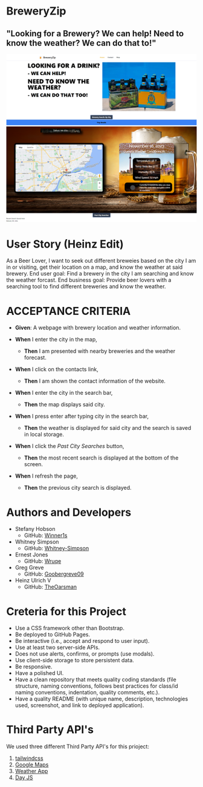# BreweryZip
## "Looking for a Brewery? We can help! Need to know the weather? We can do that to!"


![Alt text](image-1.png)
![Alt text](image-2.png)


# User Story (Heinz Edit)
As a Beer Lover, I want to seek out different breweies based on the city I am in or visiting, get their location on a map, and know the weather at said brewery. End user goal: Find a brewery in the city I am searching and know the weather forcast. End business goal: Provide beer lovers with a searching tool to find different breweries and know the weather.


# ACCEPTANCE CRITERIA
* **Given**: A webpage with brewery location and weather information.

* **When** I enter the city in the map,
  * **Then** I am presented with nearby breweries and the weather forecast.
* **When** I click on the contacts link,
  * **Then** I am shown the contact information of the website.
* **When** I enter the city in the search bar,
  * **Then** the map displays said city.
* **When** I press enter after typing city in the search bar,  
  * **Then** the weather is displayed for said city and the search is saved in local storage.
* **When** I click the *Past City Searches* button,
  * **Then** the most recent search is displayed at the bottom of the screen.
* **When** I refresh the page,
  * **Then** the previous city search is displayed.


# Authors and Developers
* Stefany Hobson
  * GitHub: [Winner1s](https://github.com/Winner1s)
* Whitney Simpson
  * GitHub: [Whitney-Simpson](https://github.com/Whitney-Simpson)
* Ernest Jones
  * GitHub: [Wruqe](https://github.com/Wruqe)
* Greg Greve
  * GitHub: [Goobergreve09](https://github.com/Goobergreve09)
* Heinz Ulrich V
  * GitHub: [TheOarsman](https://github.com/TheOarsman)


# Creteria for this Project
* Use a CSS framework other than Bootstrap.
* Be deployed to GitHub Pages.
* Be interactive (i.e., accept and respond to user input).
* Use at least two server-side APIs.
* Does not use alerts, confirms, or prompts (use modals).
* Use client-side storage to store persistent data.
* Be responsive.
* Have a polished UI.
* Have a clean repository that meets quality coding standards (file structure, naming conventions, follows best practices for class/id naming conventions, indentation, quality comments, etc.).
* Have a quality README (with unique name, description, technologies used, screenshot, and link to deployed application).


# Third Party API's
We used three different Third Party API's for this prioject:
1) [tailwindcss](https://tailwindcss.com/)
2) [Google Maps](https://developers.google.com/maps/documentation/javascript/overview)
3) [Weather App](https://openweathermap.org/api)
4) [Day JS](https://day.js.org/en/)